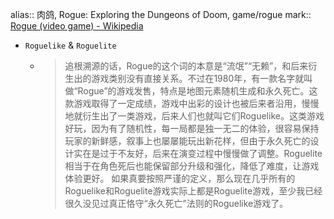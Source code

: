 alias:: 肉鸽, Rogue: Exploring the Dungeons of Doom, game/rogue
mark:: [Rogue (video game) - Wikipedia](https://en.wikipedia.org/wiki/Rogue_(video_game))
- `Roguelike` & `Roguelite`
  - > 追根溯源的话，Rogue的这个词的本意是“流氓”“无赖”，和后来衍生出的游戏类别没有直接关系。不过在1980年，有一款名字就叫做“Rogue”的游戏发售，特点是地图元素随机生成和永久死亡。这款游戏取得了一定成绩，游戏中出彩的设计也被后来者沿用，慢慢地就衍生出了一类游戏，后来人们也就叫它们Roguelike。这类游戏好玩，因为有了随机性，每一局都是独一无二的体验，很容易保持玩家的新鲜感，叙事上也屡屡能玩出新花样，但由于永久死亡的设计实在是过于不友好，后来在演变过程中慢慢做了调整。Roguelite相当于在角色死后也能保留部分升级和强化，降低了难度，让游戏体验更好。
    如果真要按照严谨的定义，那么现在几乎所有的Roguelike和Roguelite游戏实际上都是Roguelite游戏，至少我已经很久没见过真正恪守“永久死亡”法则的Roguelike游戏了。